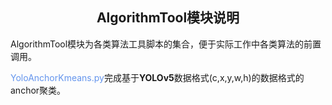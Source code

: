 ## <div align="center">AlgorithmTool模块说明</div>

AlgorithmTool模块为各类算法工具脚本的集合，便于实际工作中各类算法的前置调用。

<font color=CornflowerBlue>YoloAnchorKmeans.py</font>完成基于<b>YOLOv5</b>数据格式(c,x,y,w,h)的数据格式的anchor聚类。